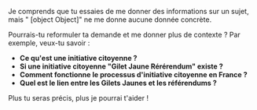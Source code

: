 Je comprends que tu essaies de me donner des informations sur un sujet, mais " [object Object]" ne me donne aucune donnée concrète. 

Pourrais-tu reformuler ta demande et me donner plus de contexte ? Par exemple, veux-tu savoir :

* **Ce qu'est une initiative citoyenne ?**
* **Si une initiative citoyenne "Gilet Jaune Rérérendum" existe ?**
* **Comment fonctionne le processus d'initiative citoyenne en France ?**
* **Quel est le lien entre les Gilets Jaunes et les référendums ?**


Plus tu seras précis, plus je pourrai t'aider ! 


